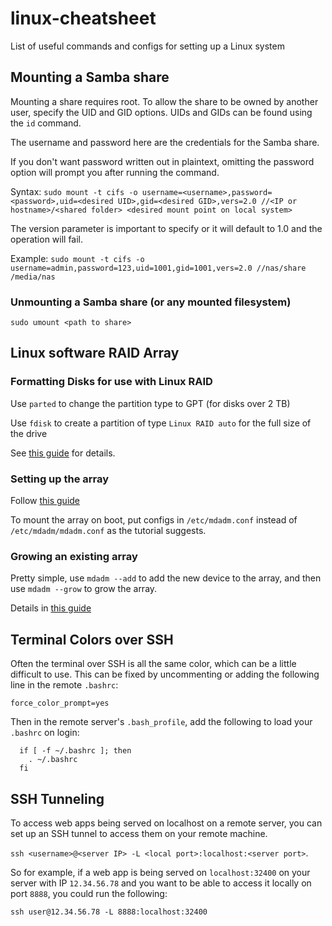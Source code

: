 # linux-cheatsheet
List of useful commands and configs for setting up a Linux system

## Mounting a Samba share
Mounting a share requires root. To allow the share to be owned by another user, specify the UID and GID options. UIDs and GIDs can be found using the `id` command.

The username and password here are the credentials for the Samba share.

If you don't want password written out in plaintext, omitting the password option will prompt you after running the command. 

Syntax:
`sudo mount -t cifs -o username=<username>,password=<password>,uid=<desired UID>,gid=<desired GID>,vers=2.0 //<IP or hostname>/<shared folder> <desired mount point on local system>`

The version parameter is important to specify or it will default to 1.0 and the operation will fail.

Example:
`sudo mount -t cifs -o username=admin,password=123,uid=1001,gid=1001,vers=2.0 //nas/share /media/nas`

### Unmounting a Samba share (or any mounted filesystem)
`sudo umount <path to share>`

## Linux software RAID Array

### Formatting Disks for use with Linux RAID

Use `parted` to change the partition type to GPT (for disks over 2 TB)

Use `fdisk` to create a partition of type `Linux RAID auto` for the full size of the drive

See [this guide](https://www.tecmint.com/create-raid-6-in-linux/) for details.

### Setting up the array

Follow [this guide](https://www.digitalocean.com/community/tutorials/how-to-create-raid-arrays-with-mdadm-on-ubuntu-18-04)

To mount the array on boot, put configs in `/etc/mdadm.conf` instead of `/etc/mdadm/mdadm.conf` as the tutorial suggests.

### Growing an existing array

Pretty simple, use `mdadm --add` to add the new device to the array, and then use `mdadm --grow` to grow the array.

Details in [this guide](http://www.ewams.net/?date=2014/03/29&view=Expanding_a_RAID6_volume_with_mdadm)

## Terminal Colors over SSH
Often the terminal over SSH is all the same color, which can be a little difficult to use. This can be fixed by uncommenting or adding the following line in the remote `.bashrc`:

`force_color_prompt=yes`

Then in the remote server's `.bash_profile`, add the following to load your `.bashrc` on login:
```
  if [ -f ~/.bashrc ]; then
    . ~/.bashrc
  fi
```

## SSH Tunneling

To access web apps being served on localhost on a remote server, you can set up an SSH tunnel to access them on your remote machine.

`ssh <username>@<server IP> -L <local port>:localhost:<server port>`.

So for example, if a web app is being served on `localhost:32400` on your server with IP `12.34.56.78` and you want to be able to access it locally on port `8888`, you could run the following:

`ssh user@12.34.56.78 -L 8888:localhost:32400`



